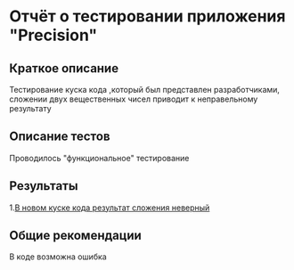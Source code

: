 # Отчёт о тестировании приложения "Precision"
## Краткое описание
Тестирование куска кода ,который был представлен разработчиками, сложении двух вещественных чисел приводит к неправельному результату

## Описание тестов
Проводилось "функциональное" тестирование

## Результаты
 1.[В новом куске кода результат сложения неверный](https://github.com/RomanMachnev/Precision/issues/1)
 
 
## Общие рекомендации
В коде  возможна ошибка